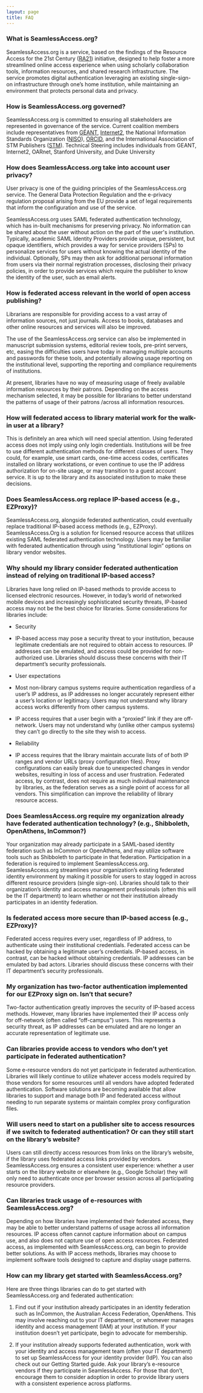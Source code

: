 ```yaml
---
layout: page
title: FAQ
---
```


### What is SeamlessAccess.org?

SeamlessAccess.org is a service, based on the findings of the Resource Access for the 21st Century ([RA21](https://ra21org)) initiative, designed to help foster a more streamlined online access experience when using scholarly collaboration tools, information resources, and shared research infrastructure. The service promotes digital authentication leveraging an existing single-sign-on infrastructure through one’s home institution, while maintaining an environment that protects personal data and privacy.


### How is SeamlessAccess.org governed?

SeamlessAccess.org is committed to ensuring all stakeholders are represented in governance of the service. Current coalition members include representatives from [GÉANT](https://geant.org), [Internet2](https://internet2.edu), the National Information Standards Organization ([NISO](https://niso.org)), [ORCID](https://orcid.org), and the International Association of STM Publishers ([STM](https://stm-assoc.org)). Technical Steering includes individuals from GEANT, Internet2, OARnet, Stanford University, and Duke University 


### How does SeamlessAccess.org take into account user privacy?

User privacy is one of the guiding principles of the SeamlessAccess.org service. The General Data Protection Regulation and the e-privacy regulation proposal arising from the EU provide a set of legal requirements that inform the configuration and use of the service. 

SeamlessAccess.org uses SAML federated authentication technology, which has in-built mechanisms for preserving privacy. No information can be shared about the user without action on the part of the user's institution. Typically, academic SAML Identity Providers provide unique, persistent, but opaque identifiers, which provides a way for service providers (SPs) to personalize services for users without knowing the actual identity of the individual. Optionally, SPs may then ask for additional personal information from users via their normal registration processes, disclosing their privacy policies, in order to provide services which require the publisher to know the identity of the user, such as email alerts.

### How is federated access relevant in the world of open access publishing?

Librarians are responsible for providing access to a vast array of information sources, not just journals. Access to books, databases and other online resources and services will also be improved.

The use of the SeamlessAccess.org service can also be implemented in manuscript submission systems, editorial review tools, pre-print servers, etc, easing the difficulties users have today in managing multiple accounts and passwords for these tools, and potentially allowing usage reporting on the institutional level, supporting the reporting and compliance requirements of institutions.

At present, libraries have no way of measuring usage of freely available information resources by their patrons. Depending on the access mechanism selected, it may be possible for librarians to better understand the patterns of usage of their patrons /across all information resources.
    

### How will federated access to library material work for the walk-in user at a library?

This is definitely an area which will need special attention. Using federated access does not imply using only login credentials. Institutions will be free to use different authentication methods for different classes of users. They could, for example, use smart cards, one-time access codes, certificates installed on library workstations, or even  continue to use the IP address authorization for on-site usage, or may transition to a guest account service. It is up to the library and its associated institution to make these decisions.


### Does SeamlessAccess.org replace IP-based access (e.g., EZProxy)? 

SeamlessAccess.org, alongside federated authentication, could eventually replace traditional IP-based access methods (e.g., EZProxy). SeamlessAccess.Org is a solution for licensed resource access that utilizes existing SAML federated authentication technology. Users may be familiar with federated authentication through using “institutional login” options on library vendor websites.

### Why should my library consider federated authentication instead of relying on traditional IP-based access? 

Libraries have long relied on IP-based methods to provide access to licensed electronic resources. However, in today’s world of networked mobile devices and increasingly sophisticated security threats, IP-based access may not be the best choice for libraries. Some considerations for libraries include: 

* Security 
 * IP-based access may pose a security threat to your institution, because legitimate credentials are not required to obtain access to resources. IP addresses can be emulated, and access could be provided for non-authorized use. Libraries should discuss these concerns with their IT department’s security professionals. 

* User expectations
 * Most non-library campus systems require authentication regardless of a user’s IP address, as IP addresses no longer accurately represent either a user’s location or legitimacy. Users may not understand why library access works differently from other campus systems.
 * IP access requires that a user begin with a “proxied” link if they are off-network. Users may not understand why (unlike other campus systems) they can’t go directly to the site they wish to access. 

* Reliability
 * IP access requires that the library maintain accurate lists of of both IP ranges and vendor URLs (proxy configuration files). Proxy configurations can easily break due to unexpected changes in vendor websites, resulting in loss of access and user frustration. Federated access, by contrast, does not require as much individual maintenance by libraries, as the federation serves as a single point of access for all vendors. This simplification can improve the reliability of library resource access. 

### Does SeamlessAccess.org require my organization already have federated authentication technology? (e.g., Shibboleth, OpenAthens, InCommon?) 

Your organization may already participate in a SAML-based identity federation such as InCommon or OpenAthens, and may utilize software tools such as Shibboleth to participate in that federation. Participation in a federation is required to implement SeamlessAccess.org. SeamlessAccess.org streamlines your organization’s existing federated identity environment by making it possible for users to stay logged in across different resource providers (single sign-on). Libraries should talk to their organization’s identity and access management professionals (often this will be the IT department) to learn whether or not their institution already participates in an identity federation. 

### Is federated access more secure than IP-based access (e.g., EZProxy)? 

Federated access requires every user, regardless of IP address, to authenticate using their institutional credentials. Federated access can be hacked by obtaining a legitimate user’s credentials. IP-based access, in contrast, can be hacked without obtaining credentials. IP addresses can be emulated by bad actors. Libraries should discuss these concerns with their IT department’s security professionals. 

### My organization has two-factor authentication implemented for our EZProxy sign on. Isn’t that secure? 

Two-factor authentication greatly improves the security of IP-based access methods. However, many libraries have implemented their IP access only for off-network (often called “off-campus”) users. This represents a security threat, as IP addresses can be emulated and are no longer an accurate representation of legitimate use. 

### Can libraries provide access to vendors who don’t yet participate in federated authentication?

Some e-resource vendors do not yet participate in federated authentication. Libraries will likely continue to utilize whatever access models required by those vendors for some resources until all vendors have adopted federated authentication. Software solutions are becoming available that allow libraries to support and manage both IP and federated access without needing to run separate systems or maintain complex proxy configuration files. 

### Will users need to start on a publisher site to access resources if we switch to federated authentication? Or can they still start on the library’s website?

Users can still directly access resources from links on the library’s website, if the library uses federated access links provided by vendors. SeamlessAccess.org ensures a consistent user experience: whether a user starts on the library website or elsewhere (e.g., Google Scholar) they will only need to authenticate once per browser session across all participating resource providers. 

### Can libraries track usage of e-resources with SeamlessAccess.org?

Depending on how libraries have implemented their federated access, they may be able to better understand patterns of usage across all information resources. IP access often cannot capture information about on campus use, and also does not capture use of open access resources. Federated access, as implemented with SeamlessAccess.org, can begin to provide better solutions. As with IP access methods, libraries may choose to implement software tools designed to capture and display usage patterns. 


### How can my library get started with SeamlessAccess.org?

Here are three things libraries can do to get started with SeamlessAccess.org and federated authentication: 

1. Find out if your institution already participates in an identity federation such as InCommon, the Australian Access Federation, OpenAthens. This may involve reaching  out to your IT department, or whomever manages identity and access management (IAM) at your institution. If your institution doesn’t yet participate, begin to advocate for membership. 

2. If your institution already supports federated authentication, work with your identity and access management team (often your IT department) to set up SeamlessAccess for your identity provider (IdP). You can also check out our Getting Started guide. Ask your library’s e-resource vendors if they participate in SeamlessAccess. For those that don’t, encourage them to consider adoption in order to provide library users with a consistent experience across platforms. 
